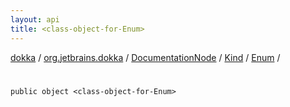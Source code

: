 ```yaml
---
layout: api
title: <class-object-for-Enum>
---
```

[dokka](../../../../index.html) / [org.jetbrains.dokka](../../../index.html) / [DocumentationNode](../../index.html) / [Kind](../index.html) / [Enum](index.html) / [<class-object-for-Enum>](_class-object-for-Enum_.html)


# <class-object-for-Enum>


```
public object <class-object-for-Enum>
```
